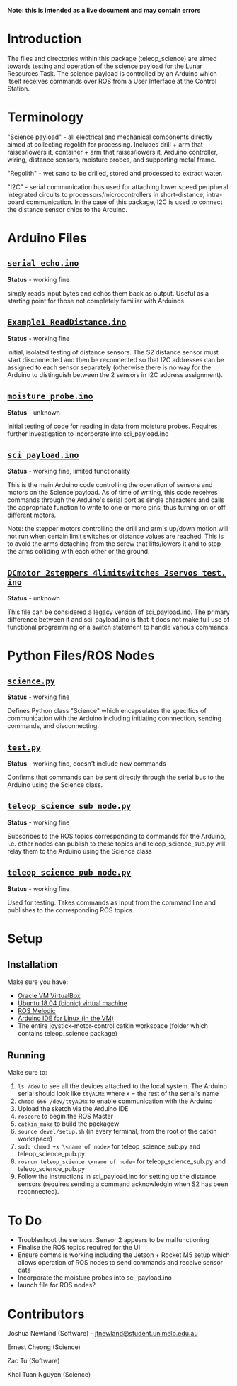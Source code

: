 **Note: this is intended as a live document and may contain errors**

# Introduction

The files and directories within this package (teleop_science) are aimed towards testing and operation of the science payload for the Lunar Resources Task. The science payload is controlled by an Arduino which itself receives commands over ROS from a User Interface at the Control Station.

# Terminology
"Science payload" - all electrical and mechanical components directly aimed at collecting regolith for processing. Includes drill + arm that raises/lowers it, container + arm that raises/lowers it, Arduino controller, wiring, distance sensors, moisture probes, and supporting metal frame.

"Regolith" - wet sand to be drilled, stored and processed to extract water.

"I2C" - serial communication bus used for attaching lower speed peripheral integrated circuits to processors/microcontrollers in short-distance, intra-board communication. In the case of this package, I2C is used to connect the distance sensor chips to the Arduino.

# Arduino Files

## [`serial_echo.ino`](arduino\serial_echo\serial_echo.ino)

**Status** - working fine

 simply reads input bytes and echos them back as output. Useful as a starting point for those not completely familiar with Arduinos.

## [`Example1_ReadDistance.ino`](arduino\Example1_ReadDistance\Example1_ReadDistance.ino)

**Status** - working fine
 
 initial, isolated testing of distance sensors. The S2 distance sensor must start disconnected and then be reconnected so that I2C addresses can be assigned to each sensor separately (otherwise there is no way for the Arduino to distinguish between the 2 sensors in I2C address assignment).

## [`moisture_probe.ino`](arduino\moisture_probe)

**Status** - unknown

Initial testing of code for reading in data from moisture probes. Requires further investigation to incorporate into sci_payload.ino

## [**`sci_payload.ino`**](arduino\sci_payload\sci_payload.ino)

**Status** - working fine, limited functionality

This is the main Arduino code controlling the operation of sensors and motors on the Science payload. As of time of writing, this code receives commands through the Arduino's serial port as single characters and calls the appropriate function to write to one or more pins, thus turning on or off different motors.

Note: the stepper motors controlling the drill and arm's up/down motion will not run when certain limit switches or distance values are reached. This is to avoid the arms detaching from the screw that lifts/lowers it and to stop the arms colliding with each other or the ground.

## [`DCmotor_2steppers_4limitswitches_2servos_test.ino`](arduino\DCmotor_2steppers_4limitswitches_2servos_test\DCmotor_2steppers_4limitswitches_2servos_test.ino)

**Status** - unknown

This file can be considered a legacy version of sci_payload.ino. The primary difference between it and sci_payload.ino is that it does not make full use of functional programming or a switch statement to handle various commands.

# Python Files/ROS Nodes

## [`science.py`](scripts\science.py)

**Status** - working fine

Defines Python class "Science" which encapsulates the specifics of communication with the Arduino including initiating connnection, sending commands, and disconnecting.

## [`test.py`](scripts\test.py)

**Status** - working fine, doesn't include new commands

Confirms that commands can be sent directly through the serial bus to the Arduino using the Science class.

## [`teleop_science_sub_node.py`](scripts\teleop_science_sub_node.py)

**Status** - working fine

Subscribes to the ROS topics corresponding to commands for the Arduino, i.e. other nodes can publish to these topics and teleop_science_sub.py will relay them to the Arduino using the Science class

## [`teleop_science_pub_node.py`](scripts\teleop_science_pub_node.py)

**Status** - working fine

Used for testing. Takes commands as input from the command line and publishes to the corresponding ROS topics.

# Setup

## Installation

Make sure you have:
* [Oracle VM VirtualBox](https://www.virtualbox.org/wiki/Downloads)
* [Ubuntu 18.04 (bionic) virtual machine](https://linuxhint.com/install_ubuntu_18-04_virtualbox/)
* [ROS Melodic](http://wiki.ros.org/melodic/Installation/Ubuntu)
* [Arduino IDE for Linux (in the VM)](https://docs.arduino.cc/software/ide-v1/tutorials/Linux)
* The entire joystick-motor-control catkin workspace (folder which contains teleop_science package)

## Running

Make sure to:
1. `ls /dev` to see all the devices attached to the local system. The Arduino serial should look like `ttyACMx` where x = the rest of the serial's name
2. `chmod 666 /dev/ttyACMx` to enable communication with the Arduino
3. Upload the sketch via the Arduino IDE
4. `roscore` to begin the ROS Master
5. `catkin_make` to build the packagew
6. `source devel/setup.sh` (in every terminal, from the root of the catkin workspace)
7. `sudo chmod +x \<name of node>` for teleop_science_sub.py and teleop_science_pub.py
8. `rosrun teleop_science \<name of node>` for teleop_science_sub.py and teleop_science_pub.py
9. Follow the instructions in sci_payload.ino for setting up the distance sensors (requires sending a command acknowledgin when S2 has been reconnected).

## 

# To Do

* Troubleshoot the sensors. Sensor 2 appears to be malfunctioning
* Finalise the ROS topics required for the UI
* Ensure comms is working including the Jetson + Rocket M5 setup which allows operation of ROS nodes to send commands and receive sensor data
* Incorporate the moisture probes into sci_payload.ino
* launch file for ROS nodes?


# Contributors

Joshua Newland (Software) - jtnewland@student.unimelb.edu.au

Ernest Cheong (Science)

Zac Tu (Software)

Khoi Tuan Nguyen (Science)